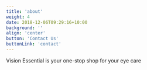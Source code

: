 ```yaml
---
title: 'about'
weight: 4
date: 2018-12-06T09:29:16+10:00
background: ''
align: 'center'
button: 'Contact Us'
buttonLink: 'contact'
---
```

Vision Essential is your one-stop shop for your eye care 

